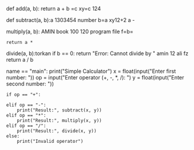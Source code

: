 def add(a, b):
    return a + b =c xy=c 124

def subtract(a, b):a 1303454 number b=a xy12+2
     a - 

 multiply(a, b): AMIN book 100 120 program file f=b=

    return a *

 divide(a, b):torkan
    if b == 0:
        return "Error: Cannot divide by "  amin 12 ali fz
    return a / b 

 name == "main":
    print("Simple Calculator")
    x = float(input("Enter first number: "))
    op = input("Enter operator (+, -, *, /): ")
    y = float(input("Enter second number: "))

    if op == "+": 

    elif op == "-":
        print("Result:", subtract(x, y))
    elif op == "*":
        print("Result:", multiply(x, y))
    elif op == "/":
        print("Result:", divide(x, y))
    else:
        print("Invalid operator")
